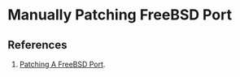 # Manually Patching FreeBSD Port

##  References
1. [Patching A FreeBSD Port](http://meefirst.blogspot.com/2012/01/manualling-patching-freebsd-port.html).
